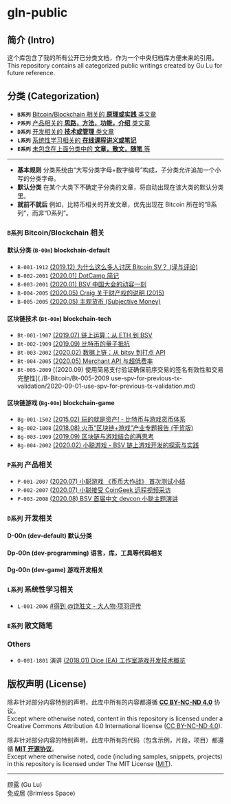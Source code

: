 # gln-public

## 简介 (Intro)

这个库包含了我的所有公开已分类文档，作为一个中央归档库方便未来的引用。  
This repository contains all categorized public writings created by Gu Lu for future reference.

## 分类 (Categorization)

- **`B系列`** [Bitcoin/Blockchain 相关的 **原理或实践** 类文章](./B-Bitcoin/)
- **`P系列`** [产品相关的 **思路，方法，功能，介绍** 类文章](./P-Products/)
- **`D系列`** [开发相关的 **技术或管理** 类文章](./D-Dev/)
- **`L系列`** [系统性学习相关的 **在线课程讲义或笔记**](./L-Learning/)
- **`E系列`** [未包含在上面分类中的 **文章，散文，随笔** 等](./E-Essays/)

-----

- **基本规则** 分类系统由“大写分类字母+数字编号”构成，子分类允许追加一个小写的分类字母。
- **默认分类** 在某个大类下不确定子分类的文章，将自动出现在该大类的默认分类里。
- **就前不就后** 例如，比特币相关的开发文章，优先出现在 Bitcoin 所在的“B系列”，而非“D系列”。

### **`B系列`** Bitcoin/Blockchain 相关

#### 默认分类 (`B-00n`) blockchain-default

- `B-001-1912` [(2019.12) 为什么这么多人讨厌 Bitcoin SV？ (译与评论)](./B-Bitcoin/B-001-1912%20why-hate-bsv/content.md)
- `B-002-2001` [(2020.01) DotCamp 简记](./B-Bitcoin/B-002-2001%20dot-camp/content.md)
- `B-003-2001` [(2020.01) BSV 中国大会的动容一刻](./B-Bitcoin/B-003-2001%20bsv-beijing-touching-moment/content.md)
- `B-004-2005` [(2020.05) Craig 关于财产权的说明 (2015)](./B-Bitcoin/B-004-2005%20craig-about-property-right/content.md)
- `B-005-2005` [(2020.05) 主观货币 (Subjective Money)](./B-Bitcoin/B-005-2005%20cobra-subjective-money/content.md)

#### 区块链技术 (`Bt-00n`) blockchain-tech

- `Bt-001-1907` [(2019.07) 链上运算：从 ETH 到 BSV](./B-Bitcoin/Bt-001-1907%20onchain-computing-from-eth-to-bsv/content.md)
- `Bt-002-1909` [(2019.09) 比特币的量子抵抗](./B-Bitcoin/Bt-002-1909%20bitcoin-quantum-resistance/content.md)
- `Bt-003-2002` [(2020.02) 数据上链：从 bitsv 到打点 API](./B-Bitcoin/Bt-003-2002%20opreturn-of-dotapi-and-bitsv/content.md)
- `Bt-004-2005` [(2020.05) Merchant API 与超低费率](./B-Bitcoin/Bt-004-2005%20merchant-api-and-fee/content.md)
- `Bt-005-2009` [(2020.09) 使用简易支付验证确保前序交易的签名有效性和交易完整性](./B-Bitcoin/Bt-005-2009 use-spv-for-previous-tx-validation/2020-09-01-use-spv-for-previous-tx-validation.md)

#### 区块链游戏 (`Bg-00n`) blockchain-game

- `Bg-001-1502` [(2015.02) 玩的就是资产! - 比特币与游戏货币体系](./B-Bitcoin/Bg-001-1502%20bitcoin-and-online-game-economics/content.md)
- `Bg-002-1808` [(2018.08) 火币“区块链+游戏”产业专题报告 (干货版)](./B-Bitcoin/Bg-002-1808%20huobi-blockchain-game-industry-report/content.md)
- `Bg-003-1909` [(2019.09) 区块链与游戏结合的再思考](./B-Bitcoin/Bg-003-1909%20blockchain-game-rethink/content.md)
- `Bg-004-2002` [(2020.02) 小聪游戏 - BSV 链上游戏开发的探索与实践](./B-Bitcoin/Bg-004-2002%20bitcoin-sv-satoplay-intro/content.md)

### **`P系列`** 产品相关

- `P-001-2007` [(2020.07) 小聪游戏 《币币大作战》 首次测试小结](./P-Products/P-001-2007%20bbio-beta-test/content.md)
- `P-002-2007` [(2020.07) 小聪接受 CoinGeek 远程视频采访](./P-Products/P-002-2007%20coingeek-interview/content.md)
- `P-003-2008` [(2020.08) BSV 首届中文 devcon 小聪主题演讲](./P-Products/P-003-2008%20satoplay-production-path/2020-08-30-satoplay-production-path.md)

### **`D系列`** 开发相关

#### D-00n (dev-default) 默认分类
#### Dp-00n (dev-programming) 语言，库，工具等代码相关
#### Dg-00n (dev-game) 游戏开发相关

### **`L系列`** 系统性学习相关

- `L-001-2006` [#得到 @饶胜文 - 大人物·项羽评传](./L-Learning/L-001-2006%20%23%E5%BE%97%E5%88%B0%20%40%E9%A5%B6%E8%83%9C%E6%96%87%20-%20%E5%A4%A7%E4%BA%BA%E7%89%A9%C2%B7%E9%A1%B9%E7%BE%BD%E8%AF%84%E4%BC%A0)

### **`E系列`** 散文随笔

### **Others** 

- `O-001-1801` 演讲 [(2018.01) Dice (EA) 工作室游戏开发技术概览](./O-Others/O-001-1801-ea-dice-tech-overview)

## 版权声明 (License)

除非针对部分内容特别的声明，此库中所有的内容都遵循 [**CC BY-NC-ND 4.0**](https://creativecommons.org/licenses/by-nc-nd/4.0/) 协议。  
Except where otherwise noted, content in this repository is licensed under a Creative Commons Attribution 4.0 International license ([CC BY-NC-ND 4.0](https://creativecommons.org/licenses/by-nc-nd/4.0/)).

除非针对部分内容的特别声明，此库中所有的代码（包含示例，片段，项目）都遵循 [**MIT 开源协议**](https://opensource.org/licenses/MIT)。  
Except where otherwise noted, code (including samples, snippets, projects) in this repository is licensed under The MIT License ([MIT](https://opensource.org/licenses/MIT)).

------

顾露 (Gu Lu)  
免成居 (Brimless Space) 

